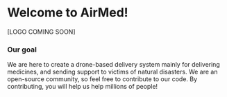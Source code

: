 # Welcome to AirMed!

[LOGO COMING SOON]

### Our goal
We are here to create a drone-based delivery system mainly for delivering medicines, and sending support to victims of natural disasters. 
We are an open-source community, so feel free to contribute to our code. By contributing, you will help us help millions of people!
